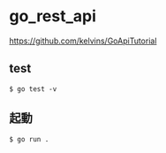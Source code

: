 # go_rest_api
https://github.com/kelvins/GoApiTutorial

## test
```
$ go test -v
```
## 起動
```
$ go run .
```
